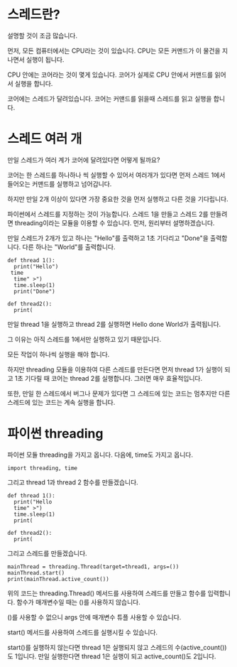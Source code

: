 # 스레드란?
설명할 것이 조금 많습니다.

먼저, 모든 컴퓨터에서는 CPU라는 것이 있습니다. CPU는 모든 커맨드가 이 물건을 지나면서 실행이 됩니다.

CPU 안에는 코어라는 것이 몇게 있습니다. 코어가 실제로 CPU 안에서 커맨드를 읽어서 실행을 합니다.

코어에는 스레드가 달려있습니다. 코어는 커맨드를 읽을때 스레드를 읽고 실행을 합니다.

# 스레드 여러 개
만일 스레드가 여러 계가 코어에 달려있다면 어떻게 될까요?

코어는 한 스레드를 하나하나 씩 실행할 수 있어서 여러개가 있다면 먼저 스레드 1에서 들어오는 커맨드를 실행하고 넘어갑니다.

하지만 만일 2개 이상이 있다면 가장 중요한 것을 먼저 실행하고 다른 것을 기다립니다.

파이썬에서 스레드를 지정하는 것이 가능합니다. 스레드 1을 만들고 스레드 2를 만들려면 threading이라는 모듈을 이용할 수 있습니다. 먼저, 원리부터 설명하겠습니다.

만일 스레드가 2개가 있고 하나는 "Hello"를 출력하고 1초 기다리고 "Done"을 출력합니다. 다른 하나는 "World"를 출력합니다.

```
def thread 1():
  print("Hello")
 time
  time" >")
  time.sleep(1)
  print("Done")

def thread2():
  print(
```

만일 thread 1을 실행하고 thread 2를 실행하면 Hello done World가 출력됩니다.

그 이유는 아직 스레드를 1에서만 실행하고 있기 때문입니다.

모든 작업이 하나씩 실행을 해야 합니다.

하지만 threading 모듈을 이용하여 다른 스레드를 만든다면 먼저 thread 1가 실행이 되고 1초 기다릴 때 코어는 thread 2를 실행합니다. 그러면 매우 효율적입니다.

또한, 만일 한 스레드에서 버그나 문제가 있다면 그 스레드에 있는 코드는 멈추지만 다른 스레드에 있는 코드는 계속 실행을 합니다.

# 파이썬 threading
파이썬 모듈 threading을 가지고 옵니다. 다음에, time도 가지고 옵니다.

```
import threading, time
```

그리고 thread 1과 thread 2 함수를 만들겠습니다.

```
def thread 1():
  print("Hello
  time" >")
  time.sleep(1)
  print(

def thread2():
  print(
```

그리고 스레드를 만들겠습니다.

```
mainThread = threading.Thread(target=thread1, args=())
mainThread.start()
print(mainThread.active_count())
```

위의 코드는 threading.Thread() 메서드를 사용하여 스레드를 만들고 함수를 입력합니다. 함수가 매개변수일 때는 ()를 사용하지 않습니다.

()를 사용할 수 없으니 args 안에 매개변수 튜플 사용할 수 있습니다.

start() 메서드를 사용하여 스레드를 실행시킬 수 있습니다.

start()를 실행하지 않는다면 thread 1은 실행되지 않고 스레드의 수(active_count())도 1입니다. 만일 실행한다면 thread 1은 실행이 되고 active_count()도 2입니다.
